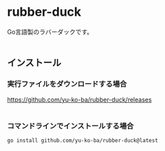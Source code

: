 # rubber-duck
Go言語製のラバーダックです。
<br />
<br />
## インストール
### 実行ファイルをダウンロードする場合
https://github.com/yu-ko-ba/rubber-duck/releases
<br />
<br />
### コマンドラインでインストールする場合
```bash
go install github.com/yu-ko-ba/rubber-duck@latest
```
